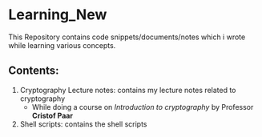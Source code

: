 # Learning_New
This Repository contains code snippets/documents/notes which i wrote while learning various concepts.

## Contents:
 
1. Cryptography Lecture notes: contains my lecture notes related to cryptography
   - While doing a course on *Introduction to cryptography* by Professor **Cristof Paar**
2. Shell scripts: contains the shell scripts
